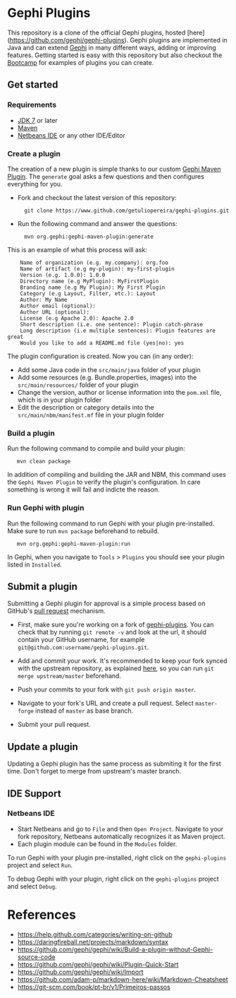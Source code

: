 # Gephi Plugins

This repository is a clone of the official Gephi plugins, hosted [here] (https://github.com/gephi/gephi-plugins). 
Gephi plugins are implemented in Java and can extend [Gephi](https://gephi.org) in many different ways, adding or improving features. 
Getting started is easy with this repository but also checkout the [Bootcamp](https://github.com/gephi/gephi-plugins-bootcamp) for examples of plugins you can create. 

## Get started

### Requirements

- [JDK 7](http://www.oracle.com/technetwork/java/javase/downloads/index.html) or later 
- [Maven](http://maven.apache.org/)
- [Netbeans IDE](https://netbeans.org/) or any other IDE/Editor

### Create a plugin

The creation of a new plugin is simple thanks to our custom [Gephi Maven Plugin](https://github.com/gephi/gephi-maven-plugin). 
The `generate` goal asks a few questions and then configures everything for you.

- Fork and checkout the latest version of this repository:

        git clone https://www.github.com/getuliopereira/gephi-plugins.git

- Run the following command and answer the questions:

        mvn org.gephi:gephi-maven-plugin:generate

This is an example of what this process will ask:

        Name of organization (e.g. my.company): org.foo
        Name of artifact (e.g my-plugin): my-first-plugin
        Version (e.g. 1.0.0): 1.0.0
        Directory name (e.g MyPlugin): MyFirstPlugin
        Branding name (e.g My Plugin): My First Plugin
        Category (e.g Layout, Filter, etc.): Layout
        Author: My Name
        Author email (optional): 
        Author URL (optional): 
        License (e.g Apache 2.0): Apache 2.0
        Short description (i.e. one sentence): Plugin catch-phrase
        Long description (i.e multiple sentences): Plugin features are great
        Would you like to add a README.md file (yes|no): yes

The plugin configuration is created. Now you can (in any order):

- Add some Java code in the `src/main/java` folder of your plugin
- Add some resources (e.g. Bundle.properties, images) into the `src/main/resources/` folder of your plugin
- Change the version, author or license information into the `pom.xml` file, which is in your plugin folder
- Edit the description or category details into the `src/main/nbm/manifest.mf` file in your plugin folder 

### Build a plugin

Run the following command to compile and build your plugin:

       mvn clean package

In addition of compiling and building the JAR and NBM, this command uses the `Gephi Maven Plugin` to verify the plugin's configuration. 
In care something is wrong it will fail and indicte the reason.

### Run Gephi with plugin

Run the following command to run Gephi with your plugin pre-installed. Make sure to run `mvn package` beforehand to rebuild.

       mvn org.gephi:gephi-maven-plugin:run

In Gephi, when you navigate to `Tools` > `Plugins` you should see your plugin listed in `Installed`.

## Submit a plugin

Submitting a Gephi plugin for approval is a simple process based on GitHub's [pull request](https://help.github.com/articles/using-pull-requests/) mechanism.

- First, make sure you're working on a fork of [gephi-plugins](https://github.com/gephi/gephi-plugins). You can check that by running `git remote -v` and look at the url, it should contain your GitHub username, for example `git@github.com:username/gephi-plugins.git`.

- Add and commit your work. It's recommended to keep your fork synced with the upstream repository, as explained [here](https://help.github.com/articles/syncing-a-fork/), so you can run `git merge upstream/master` beforehand.

- Push your commits to your fork with `git push origin master`.

- Navigate to your fork's URL and create a pull request. Select `master-forge` instead of `master` as base branch.

- Submit your pull request.

## Update a plugin

Updating a Gephi plugin has the same process as submiting it for the first time. Don't forget to merge from upstream's master branch.

## IDE Support

### Netbeans IDE

- Start Netbeans and go to `File` and then `Open Project`. Navigate to your fork repository, Netbeans automatically recognizes it as Maven project. 
- Each plugin module can be found in the `Modules` folder.

To run Gephi with your plugin pre-installed, right click on the `gephi-plugins` project and select `Run`.

To debug Gephi with your plugin, right click on the `gephi-plugins` project and select `Debug`.

# References

* <https://help.github.com/categories/writing-on-github>
* <https://daringfireball.net/projects/markdown/syntax>
* <https://github.com/gephi/gephi/wiki/Build-a-plugin-without-Gephi-source-code>
* <https://github.com/gephi/gephi/wiki/Plugin-Quick-Start>
* <https://github.com/gephi/gephi/wiki/Import>
* <https://github.com/adam-p/markdown-here/wiki/Markdown-Cheatsheet>
* <https://git-scm.com/book/pt-br/v1/Primeiros-passos>